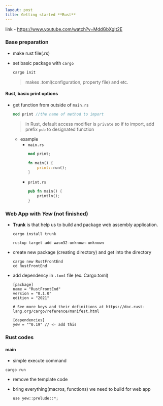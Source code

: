 ```yaml
---
layout: post
title: Getting started **Rust**
---
```

link - https://www.youtube.com/watch?v=MddGbXgIt2E

### Base preparation
- make rust file(.rs)

- set basic package with `cargo`
    ```Bash
    cargo init
    ```
    > makes .toml(configuration, property file) and etc.

#### Rust, basic print options
- get function from outside of `main.rs`
    ```Rust
    mod print //the name of method to import
    ```
    > in Rust, default access modifier is `private` so if to import,  add prefix `pub` to designated function

    - example
        - `main.rs`
            ```Rust
            mod print;

            fn main() {
                print::run();
            }
            ```
        - `print.rs`
            ```Rust
            pub fn main() {
                println();
            }
            ```
### Web App with ***Yew*** (not finished)
- **Trunk** is that help us to build and package web assembly application.
    ```
    cargo install trunk
    ```

    ```
    rustup target add wasm32-unknown-unknown
    ```

- create new package (creating directory) and get into the directory
    ```
    cargo new RustFrontEnd
    cd RustFrontEnd
    ```

- add dependency in `.toml` file (ex. Cargo.toml)
    ```
    [package]
    name = "RustFrontEnd"
    version = "0.1.0"
    edition = "2021"

    # See more keys and their definitions at https://doc.rust-lang.org/cargo/reference/manifest.html

    [dependencies]
    yew = "^0.19" // <- add this
    ```

### Rust codes
#### main
- simple execute command
```
cargo run
```
- remove the template code

- bring everything(macros, functions) we need to build for web app
    ```
    use yew::prelude::*;
    ```